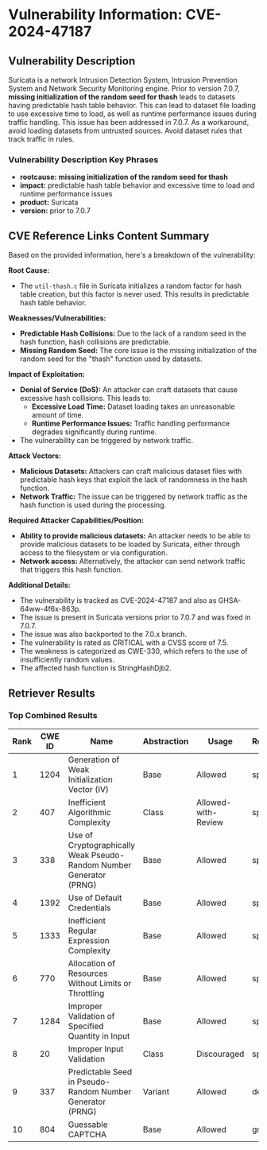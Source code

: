# Vulnerability Information: CVE-2024-47187

## Vulnerability Description
Suricata is a network Intrusion Detection System, Intrusion Prevention System and Network Security Monitoring engine. Prior to version 7.0.7, **missing initialization of the random seed for thash** leads to datasets having predictable hash table behavior. This can lead to dataset file loading to use excessive time to load, as well as runtime performance issues during traffic handling. This issue has been addressed in 7.0.7. As a workaround, avoid loading datasets from untrusted sources. Avoid dataset rules that track traffic in rules.

### Vulnerability Description Key Phrases
- **rootcause:** **missing initialization of the random seed for thash**
- **impact:** predictable hash table behavior and excessive time to load and runtime performance issues
- **product:** Suricata
- **version:** prior to 7.0.7

## CVE Reference Links Content Summary
Based on the provided information, here's a breakdown of the vulnerability:

**Root Cause:**

*   The `util-thash.c` file in Suricata initializes a random factor for hash table creation, but this factor is never used. This results in predictable hash table behavior.

**Weaknesses/Vulnerabilities:**

*   **Predictable Hash Collisions:** Due to the lack of a random seed in the hash function, hash collisions are predictable.
*   **Missing Random Seed:**  The core issue is the missing initialization of the random seed for the "thash" function used by datasets.

**Impact of Exploitation:**

*   **Denial of Service (DoS):** An attacker can craft datasets that cause excessive hash collisions. This leads to:
    *   **Excessive Load Time:**  Dataset loading takes an unreasonable amount of time.
    *   **Runtime Performance Issues:** Traffic handling performance degrades significantly during runtime.
*   The vulnerability can be triggered by network traffic.

**Attack Vectors:**

*   **Malicious Datasets:** Attackers can craft malicious dataset files with predictable hash keys that exploit the lack of randomness in the hash function.
*   **Network Traffic:**  The issue can be triggered by network traffic as the hash function is used during the processing.

**Required Attacker Capabilities/Position:**

*   **Ability to provide malicious datasets:** An attacker needs to be able to provide malicious datasets to be loaded by Suricata, either through access to the filesystem or via configuration.
*   **Network access:** Alternatively, the attacker can send network traffic that triggers this hash function.

**Additional Details:**
*   The vulnerability is tracked as CVE-2024-47187 and also as GHSA-64ww-4f6x-863p.
*   The issue is present in Suricata versions prior to 7.0.7 and was fixed in 7.0.7.
*   The issue was also backported to the 7.0.x branch.
*   The vulnerability is rated as CRITICAL with a CVSS score of 7.5.
*   The weakness is categorized as CWE-330, which refers to the use of insufficiently random values.
* The affected hash function is StringHashDjb2.

## Retriever Results

### Top Combined Results

| Rank | CWE ID | Name | Abstraction | Usage  | Retrievers | Individual Scores |
|------|--------|------|-------------|-------|------------|-------------------|
| 1 | 1204 | Generation of Weak Initialization Vector (IV) | Base | Allowed | sparse | 0.438 |
| 2 | 407 | Inefficient Algorithmic Complexity | Class | Allowed-with-Review | sparse | 0.409 |
| 3 | 338 | Use of Cryptographically Weak Pseudo-Random Number Generator (PRNG) | Base | Allowed | sparse | 0.406 |
| 4 | 1392 | Use of Default Credentials | Base | Allowed | sparse | 0.406 |
| 5 | 1333 | Inefficient Regular Expression Complexity | Base | Allowed | sparse | 0.397 |
| 6 | 770 | Allocation of Resources Without Limits or Throttling | Base | Allowed | sparse | 0.395 |
| 7 | 1284 | Improper Validation of Specified Quantity in Input | Base | Allowed | sparse | 0.394 |
| 8 | 20 | Improper Input Validation | Class | Discouraged | sparse | 0.394 |
| 9 | 337 | Predictable Seed in Pseudo-Random Number Generator (PRNG) | Variant | Allowed | dense | 0.399 |
| 10 | 804 | Guessable CAPTCHA | Base | Allowed | graph | 0.002 |

